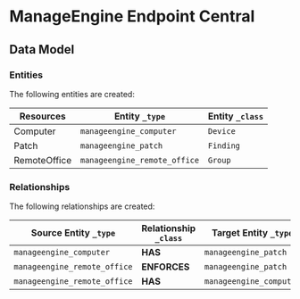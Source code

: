 # ManageEngine Endpoint Central

<!-- {J1_DOCUMENTATION_MARKER_START} -->
<!--
********************************************************************************
NOTE: ALL OF THE FOLLOWING DOCUMENTATION IS GENERATED USING THE
"j1-integration document" COMMAND. DO NOT EDIT BY HAND! PLEASE SEE THE DEVELOPER
DOCUMENTATION FOR USAGE INFORMATION:

https://github.com/JupiterOne/sdk/blob/main/docs/integrations/development.md
********************************************************************************
-->

## Data Model

### Entities

The following entities are created:

| Resources    | Entity `_type`               | Entity `_class` |
| ------------ | ---------------------------- | --------------- |
| Computer     | `manageengine_computer`      | `Device`        |
| Patch        | `manageengine_patch`         | `Finding`       |
| RemoteOffice | `manageengine_remote_office` | `Group`         |

### Relationships

The following relationships are created:

| Source Entity `_type`        | Relationship `_class` | Target Entity `_type`   |
| ---------------------------- | --------------------- | ----------------------- |
| `manageengine_computer`      | **HAS**               | `manageengine_patch`    |
| `manageengine_remote_office` | **ENFORCES**          | `manageengine_patch`    |
| `manageengine_remote_office` | **HAS**               | `manageengine_computer` |

<!--
********************************************************************************
END OF GENERATED DOCUMENTATION AFTER BELOW MARKER
********************************************************************************
-->
<!-- {J1_DOCUMENTATION_MARKER_END} -->
